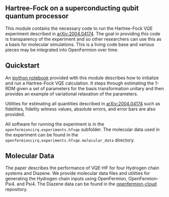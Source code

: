 Hartree-Fock on a superconducting qubit quantum processor
---------------------------------------------------------

This module contains the necessary code to run
the Hartree-Fock VQE experiment described in [arXiv:2004.04174](https://arxiv.org/abs/2004.04174).  The goal in providing this code is
transparency of the experiment and so other researchers can 
use this as a basis for molecular simulations.  This is a living code base 
and various pieces may be integrated into OpenFermion over time.  

Quickstart
----------
An [ipython notebook](quickstart.ipynb) provided with this module describes how to initialize and run
a Hartree-Fock VQE calculation.  It steps through estimating the 1-RDM
given a set of parameters for the basis transformation unitary and then provides an example of
variational relaxation of the parameters.  

Utilities for estimating all quantities described in [arXiv:2004.04174](https://arxiv.org/abs/2004.04174) such as fidelities,
fidelity witness values, absolute errors, and error bars are also provided.

All software for running the experiment is in the `openfermioncirq.experiments.hfvqe` subfolder.  The 
molecular data used in the experiment can be found in the 
`openfermioncirq.experiments.hfvqe.molecular_data` directory.  

Molecular Data
--------------
The paper describes the performance of VQE-HF for four Hydrogen chain systems and Diazene.  We provide
molecular data files and utilities for generating the Hydrogen chain inputs using OpenFermion, 
OpenFermion-Psi4. and Psi4. The Diazene data can be found in the 
[openfermion-cloud](https://github.com/quantumlib/OpenFermion/tree/master/cloud_library) repository.
